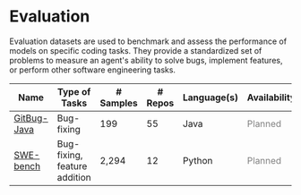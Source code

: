 # Evaluation

Evaluation datasets are used to benchmark and assess the performance of models on specific coding tasks. They provide a standardized set of problems to measure an agent's ability to solve bugs, implement features, or perform other software engineering tasks.

| Name | Type of Tasks | # Samples | # Repos | Language(s) | Availability |
| --- | --- | --- | --- | --- | --- |
| [GitBug-Java](https://github.com/gitbugactions/gitbug-java) | Bug-fixing | 199 | 55 | Java | <span style="color:grey;">Planned</span> |
| [SWE-bench](https://github.com/SWE-bench/SWE-bench) | Bug-fixing, feature addition | 2,294 | 12 | Python | <span style="color:grey;">Planned</span> |
